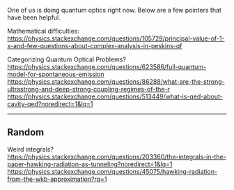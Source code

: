 One of us is doing quantum optics right now. Below are a few pointers that have been helpful.

Mathematical difficulties:  
https://physics.stackexchange.com/questions/105729/principal-value-of-1-x-and-few-questions-about-complex-analysis-in-peskins-qf

Categorizing Quantum Optical Problems?  
https://physics.stackexchange.com/questions/623586/full-quantum-model-for-spontaneous-emission  
https://physics.stackexchange.com/questions/86288/what-are-the-strong-ultrastrong-and-deep-strong-coupling-regimes-of-the-r  
https://physics.stackexchange.com/questions/513449/what-is-qed-about-cavity-qed?noredirect=1&lq=1  


_________________________________________________________


## Random
Weird integrals?  
https://physics.stackexchange.com/questions/203360/the-integrals-in-the-paper-hawking-radiation-as-tunneling?noredirect=1&lq=1  
https://physics.stackexchange.com/questions/45075/hawking-radiation-from-the-wkb-approximation?rq=1

